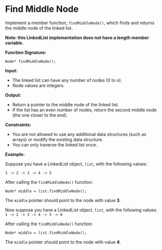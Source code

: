 # Find Middle Node

Implement a member function, `findMiddleNode()`, which finds and returns the middle node of the linked list.

<b>Note: this LinkedList implementation does not have a length member variable.</b>

<b>Function Signature:</b>

`Node* findMiddleNode();`

<b>Input:</b>

- The linked list can have any number of nodes (0 to n).
- Node values are integers.

<b>Output:</b>

- Return a pointer to the middle node of the linked list.
- If the list has an even number of nodes, return the second middle node (the one closer to the end).

<b>Constraints:</b>

- You are not allowed to use any additional data structures (such as arrays) or modify the existing data structure.
- You can only traverse the linked list once.

<b>Example:</b>

Suppose you have a LinkedList object, `list`, with the following values:

`1 -> 2 -> 3 -> 4 -> 5`

After calling the `findMiddleNode()` function:

`Node* middle = list.findMiddleNode();`

The `middle` pointer should point to the node with value <b>3</b>.

Now suppose you have a LinkedList object, `list`, with the following values:
`1 -> 2 -> 3 -> 4 -> 5 -> 6`

After calling the `findMiddleNode()` function:

`Node* middle = list.findMiddleNode();`

The `middle` pointer should point to the node with value <b>4</b>.
